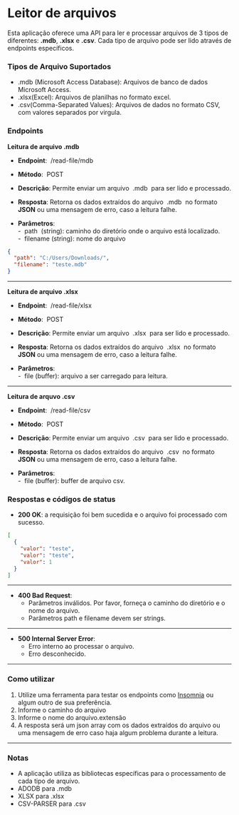 # Leitor de arquivos

Esta aplicação oferece uma API para ler e processar arquivos de 3 tipos de diferentes: **.mdb**, **.xlsx** e **.csv**. Cada tipo de arquivo pode ser lido através de endpoints específicos.

### Tipos de Arquivo Suportados

- .mdb (Microsoft Access Database): Arquivos de banco de dados Microsoft Access.
- .xlsx(Excel): Arquivos de planilhas no formato excel.
-  .csv(Comma-Separated Values): Arquivos de dados no formato CSV, com valores separados por virgula.

### Endpoints <br>

**Leitura de arquivo .mdb**

- <p><b>Endpoint</b>: <span style="background-color: rgba(255,255,255,.2); padding: 1px 4px; border-radius: 4px">/read-file/mdb</span></p> 
- <p><b>Método</b>: <span style="background-color: rgba(255,255,255,.2); padding: 1px 4px; border-radius: 4px">POST</span></p>
- <p><b>Descrição</b>: Permite enviar um arquivo <span style="background-color: rgba(255,255,255,.2); padding: 1px 4px; border-radius: 4px">.mdb</span> para ser lido e processado.</p>
-  <p><b>Resposta</b>: Retorna os dados extraídos do arquivo <span style="background-color: rgba(255,255,255,.2); padding: 1px 4px; border-radius: 4px">.mdb</span> no formato <b>JSON</b> ou uma mensagem de erro, caso a leitura falhe.</p>
-  <p><b>Parâmetros</b>: <br>
    -  <span style="background-color: rgba(255,255,255,.2); padding: 1px 4px; border-radius: 4px">path </span>(string): caminho do diretório onde o arquivo está localizado.<br>
    -  <span style="background-color: rgba(255,255,255,.2); padding: 1px 4px; border-radius: 4px">filename</span>(string): nome do arquivo
  </p>  
  
  ```json
  {
    "path": "C:/Users/Downloads/",
    "filename": "teste.mdb"
  }
  ```

---

**Leitura de arquivo .xlsx**

- <p><b>Endpoint</b>: <span style="background-color: rgba(255,255,255,.2); padding: 1px 4px; border-radius: 4px">/read-file/xlsx</span></p> 
- <p><b>Método</b>: <span style="background-color: rgba(255,255,255,.2); padding: 1px 4px; border-radius: 4px">POST</span></p>
- <p><b>Descrição</b>: Permite enviar um arquivo <span style="background-color: rgba(255,255,255,.2); padding: 1px 4px; border-radius: 4px">.xlsx</span> para ser lido e processado.</p>
-  <p><b>Resposta</b>: Retorna os dados extraídos do arquivo <span style="background-color: rgba(255,255,255,.2); padding: 1px 4px; border-radius: 4px">.xlsx</span> no formato <b>JSON</b> ou uma mensagem de erro, caso a leitura falhe.</p>
-  <p><b>Parâmetros</b>: <br>
    -  <span style="background-color: rgba(255,255,255,.2); padding: 1px 4px; border-radius: 4px">file</span>(buffer): arquivo a ser carregado para leitura.
  </p>  


---

**Leitura de arquvo .csv**

- <p><b>Endpoint</b>: <span style="background-color: rgba(255,255,255,.2); padding: 1px 4px; border-radius: 4px">/read-file/csv</span></p> 
- <p><b>Método</b>: <span style="background-color: rgba(255,255,255,.2); padding: 1px 4px; border-radius: 4px">POST</span></p>
- <p><b>Descrição</b>: Permite enviar um arquivo <span style="background-color: rgba(255,255,255,.2); padding: 1px 4px; border-radius: 4px">.csv</span> para ser lido e processado.</p>
-  <p><b>Resposta</b>: Retorna os dados extraídos do arquivo <span style="background-color: rgba(255,255,255,.2); padding: 1px 4px; border-radius: 4px">.csv</span> no formato <b>JSON</b> ou uma mensagem de erro, caso a leitura falhe.</p>
-  <p><b>Parâmetros</b>: <br>
    -  <span style="background-color: rgba(255,255,255,.2); padding: 1px 4px; border-radius: 4px">file</span>(buffer): buffer de arquivo csv.
  </p>  
  

### Respostas e códigos de status
- **200 OK**: a requisição foi bem sucedida e o arquivo foi processado com sucesso.
```json
[
  {
    "valor": "teste",
    "valor": "teste",
    "valor": 1
  }
]
```
---
- **400 Bad Request**: 
  - Parâmetros inválidos. Por favor, forneça o caminho do diretório e o nome do arquivo.
  - Parâmetros path e filename devem ser strings. 
---
- **500 Internal Server Error**: 
  -  Erro interno ao processar o arquivo.
  -  Erro desconhecido.
  
---

### Como utilizar

1. Utilize uma ferramenta para testar os endpoints como [Insomnia](https://insomnia.rest/download) ou algum outro de sua preferência.
2. Informe o caminho do arquivo
3. Informe o nome do arquivo.extensão
4. A resposta será um json array com os dados extraídos do arquivo ou uma mensagem  de erro caso haja algum problema durante a leitura.

---


### Notas

* A aplicação utiliza as bibliotecas específicas para o processamento de cada tipo de arquivo.
* ADODB para .mdb
* XLSX para .xlsx
* CSV-PARSER para .csv
